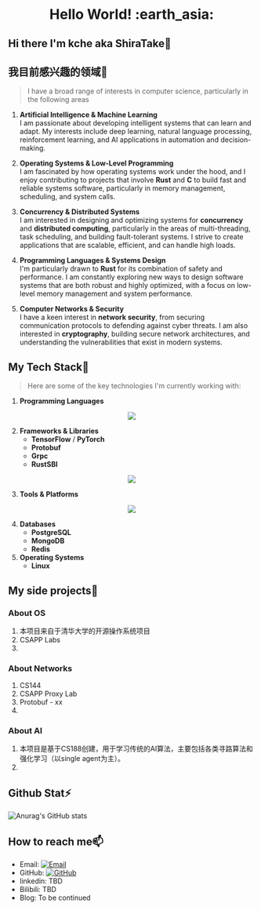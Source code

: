 <h1 align= "center"><b>Hello World! :earth_asia:</b></h1>



## Hi there I'm kche aka ShiraTake👋

## 我目前感兴趣的领域💬
>  I have a broad range of interests in computer science, particularly in the following areas
1. **Artificial Intelligence & Machine Learning**  
   I am passionate about developing intelligent systems that can learn and adapt. My interests include deep learning, natural language processing, reinforcement learning, and AI applications in automation and decision-making.

2. **Operating Systems & Low-Level Programming**  
   I am fascinated by how operating systems work under the hood, and I enjoy contributing to projects that involve **Rust** and **C** to build fast and reliable systems software, particularly in memory management, scheduling, and system calls.

3. **Concurrency & Distributed Systems**  
   I am interested in designing and optimizing systems for **concurrency** and **distributed computing**, particularly in the areas of multi-threading, task scheduling, and building fault-tolerant systems. I strive to create applications that are scalable, efficient, and can handle high loads.

4. **Programming Languages & Systems Design**  
   I'm particularly drawn to **Rust** for its combination of safety and performance. I am constantly exploring new ways to design software systems that are both robust and highly optimized, with a focus on low-level memory management and system performance.

5. **Computer Networks & Security**  
   I have a keen interest in **network security**, from securing communication protocols to defending against cyber threats. I am also interested in **cryptography**, building secure network architectures, and understanding the vulnerabilities that exist in modern systems.

## My Tech Stack🔧
> Here are some of the key technologies I'm currently working with:

1. **Programming Languages**  
<p align="center">
  <a href="https://skillicons.dev">
    <img src="https://skillicons.dev/icons?i=rust,python,c,cpp,go,mysql,r,matlab" />
  </a>
</p>

2. **Frameworks & Libraries**  
   - **TensorFlow** / **PyTorch**   
   - **Protobuf**   
   - **Grpc** 
   - **RustSBI**  
<p align="center">
  <a href="https://skillicons.dev">
    <img src="https://skillicons.dev/icons?i=pytorch,py,c,cpp,go,mysql" />
  </a>
</p>

3. **Tools & Platforms**  
<p align="center">
  <a href="https://skillicons.dev">
    <img src="https://skillicons.dev/icons?i=linux,docker,cmake,git,anaconda" />
  </a>
</p>

4. **Databases**  
   - **PostgreSQL**  
   - **MongoDB** 
   - **Redis**
5. **Operating Systems**  
   - **Linux** 
## My side projects🤔
### About OS
1. 本项目来自于清华大学的开源操作系统项目 
2. CSAPP Labs
3. 

### About Networks
1. CS144
2. CSAPP Proxy Lab
3. Protobuf - xx
4. 
### About AI
1. 本项目是基于CS188创建，用于学习传统的AI算法，主要包括各类寻路算法和强化学习（以single agent为主）。
2.
## Github Stat⚡
![Anurag's GitHub stats](https://github-readme-stats.vercel.app/api?username=kche0169&theme=dark&show_icons=true)
## How to reach me📫
- Email: [![Email](https://img.shields.io/badge/Gmail-D14836?style=flat-square&logo=gmail&logoColor=white)](mailto:shiratakekanpakuji@gmail.com)
- GitHub: [![GitHub](https://img.shields.io/badge/GitHub-grey?logo=github)](https://github.com/kche0169)
- linkedin: TBD
- Bilibili: TBD
- Blog: To be continued
<!--
**kche0169/kche0169** is a ✨ _special_ ✨ repository because its `README.md` (this file) appears on your GitHub profile.

Here are some ideas to get you started:

- 🔭 I’m currently working on ...
- 🌱 I’m currently learning ...
- 👯 I’m looking to collaborate on ...
- 🤔 I’m looking for help with ...
- 💬 Ask me about ...
- 📫 How to reach me: ...
- 😄 Pronouns: ...
- ⚡ Fun fact: ...
-->
